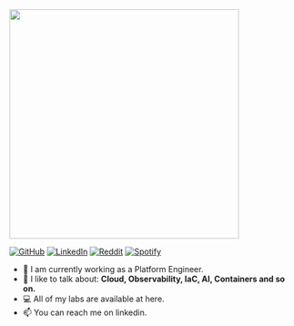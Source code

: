 <img src="https://github.com/user-attachments/assets/b3aad8af-9f60-42be-a37b-6faceda60afa" width="403" />

[![GitHub](https://img.shields.io/badge/GitHub-%236f42c1.svg?logo=github&logoColor=white)](https://github.com/asapcal)  [![LinkedIn](https://img.shields.io/badge/LinkedIn-%230077B5.svg?logo=linkedin&logoColor=white)](https://linkedin.com/in/asaphcaldeira) [![Reddit](https://img.shields.io/badge/Reddit-%23FF4500.svg?logo=Reddit&logoColor=white)](https://reddit.com/user/Key-Bullfrog697) [![Spotify](https://img.shields.io/badge/Spotify-%231ED760.svg?logo=spotify&logoColor=white)](https://open.spotify.com/user/317prrnnrcmsnsz7j2hj2fqlljc)

- 🔭 I am currently working as a Platform Engineer.
- 🌱 I like to talk about: **Cloud, Observability, IaC, AI, Containers and so on.**
- 💻 All of my labs are available at here.
- 📫 You can reach me on linkedin.
